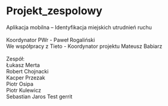 # Projekt_zespolowy
Aplikacja mobilna – Identyfikacja miejskich utrudnień ruchu<br><br>
Koordynator PWr - Paweł Rogaliński <br>
We współpracy z Tieto - Koordynator projektu Mateusz Babiarz
<br><br>
Zespół:<br>
Łukasz Merta<br>
Robert Chojnacki<br>
Kacper Przezak<br>
Piotr Osipa<br>
Piotr Kulewicz<br>
Sebastian Jaros
T e s t   g e r r i t  
 